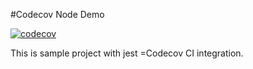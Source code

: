 #Codecov Node Demo

[![codecov](https://codecov.io/gh/pradeepjess/codecov-node-demo/graph/badge.svg?token=48iFdAjNge)](https://codecov.io/gh/pradeepjess/codecov-node-demo)

This is sample project with jest =Codecov CI integration.